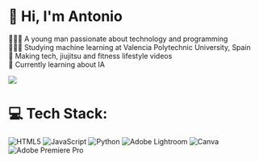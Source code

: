 # 👋 Hi, I'm Antonio
👩🏻‍💻 A young man passionate about technology and programming<br>👩🏻‍🎓 Studying machine learning at Valencia Polytechnic University, Spain<br>🎨 Making tech, jiujitsu and fitness lifestyle videos<br>💭 Currently learning about IA

![](https://github-readme-stats.vercel.app/api?username=antoniopreguicajj&theme=blue_navy&hide_border=false&include_all_commits=true&count_private=true)<br/>

# 💻 Tech Stack:
![HTML5](https://img.shields.io/badge/html5-%23E34F26.svg?style=for-the-badge&logo=html5&logoColor=white) ![JavaScript](https://img.shields.io/badge/javascript-%23323330.svg?style=for-the-badge&logo=javascript&logoColor=%23F7DF1E) ![Python](https://img.shields.io/badge/python-3670A0?style=for-the-badge&logo=python&logoColor=ffdd54) ![Adobe Lightroom](https://img.shields.io/badge/Adobe%20Lightroom-31A8FF.svg?style=for-the-badge&logo=Adobe%20Lightroom&logoColor=white) ![Canva](https://img.shields.io/badge/Canva-%2300C4CC.svg?style=for-the-badge&logo=Canva&logoColor=white) ![Adobe Premiere Pro](https://img.shields.io/badge/Adobe%20Premiere%20Pro-9999FF.svg?style=for-the-badge&logo=Adobe%20Premiere%20Pro&logoColor=white)

